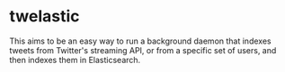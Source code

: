# twelastic

This aims to be an easy way to run a background daemon that indexes tweets from
Twitter's streaming API, or from a specific set of users, and then indexes them
in Elasticsearch.
